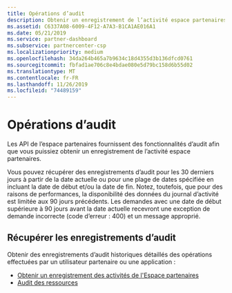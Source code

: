 ```yaml
---
title: Opérations d’audit
description: Obtenir un enregistrement de l’activité espace partenaires à l’aide d’opérations d’audit.
ms.assetid: C6337A08-6009-4F12-A7A3-B1CA1AE016A1
ms.date: 05/21/2019
ms.service: partner-dashboard
ms.subservice: partnercenter-csp
ms.localizationpriority: medium
ms.openlocfilehash: 34da264b465a7b9634c18d4355d3b136dfcd0761
ms.sourcegitcommit: fbfad1ae706c8e4bdae080e5d79bc158d6b55d02
ms.translationtype: MT
ms.contentlocale: fr-FR
ms.lasthandoff: 11/26/2019
ms.locfileid: "74489159"
---
```

# <a name="audit-operations"></a>Opérations d’audit

Les API de l’espace partenaires fournissent des fonctionnalités d’audit afin que vous puissiez obtenir un enregistrement de l’activité espace partenaires.

Vous pouvez récupérer des enregistrements d’audit pour les 30 derniers jours à partir de la date actuelle ou pour une plage de dates spécifiée en incluant la date de début et/ou la date de fin. Notez, toutefois, que pour des raisons de performances, la disponibilité des données du journal d’activité est limitée aux 90 jours précédents. Les demandes avec une date de début supérieure à 90 jours avant la date actuelle recevront une exception de demande incorrecte (code d’erreur : 400) et un message approprié.

## <a name="retrieve-audit-records"></a>Récupérer les enregistrements d’audit

Obtenir des enregistrements d’audit historiques détaillés des opérations effectuées par un utilisateur partenaire ou une application :

- [Obtenir un enregistrement des activités de l'Espace partenaires](get-a-record-of-partner-center-activity-by-user.md)
- [Audit des ressources](auditing-resources.md)